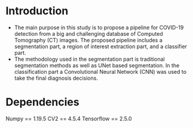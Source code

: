 # Introduction
* The main purpose in this study is to propose a pipeline for COVID-19 detection from a big and challenging database of Computed Tomography (CT) images. The proposed pipeline includes a segmentation part, a region of interest extraction part, and a classifier part.
* The methodology used in the segmentation part is traditional segmentation methods as well as UNet based segmentation. In the classification part a Convolutional Neural Network (CNN) was used to take the final diagnosis decisions.

# Dependencies
Numpy == 1.19.5
CV2 == 4.5.4
Tensorflow == 2.5.0
